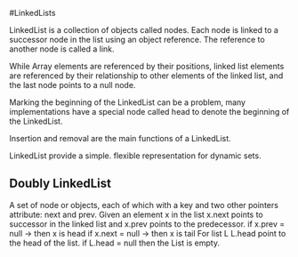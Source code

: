 #LinkedLists

LinkedList is a collection of objects called nodes. Each node is linked to a successor node in the list using an object reference. The reference to another node is called a link.

While Array elements are referenced by their positions, linked list elements are referenced by their relationship to other elements of the linked list, and the last node points to a null node.

Marking the beginning of the LinkedList can be a problem, many implementations have a special node called head to denote the beginning of the LinkedList.

Insertion and removal are the main functions of a LinkedList.

LinkedList provide a simple. flexible representation for dynamic sets.

## Doubly LinkedList
A set of node or objects, each of which with a key and two other pointers attribute: next and prev.
Given an element x in the list x.next points to successor in the linked list and x.prev points to the predecessor.
if x.prev = null -> then x is head
if x.next = null -> then x is tail
For list L L.head point to the head of the list.
if L.head = null then the List is empty.
